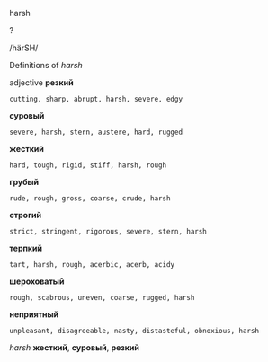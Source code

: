 harsh

?

/härSH/

Definitions of _harsh_

adjective
**резкий**

    cutting, sharp, abrupt, harsh, severe, edgy
**суровый**

    severe, harsh, stern, austere, hard, rugged
**жесткий**

    hard, tough, rigid, stiff, harsh, rough
**грубый**

    rude, rough, gross, coarse, crude, harsh
**строгий**

    strict, stringent, rigorous, severe, stern, harsh
**терпкий**

    tart, harsh, rough, acerbic, acerb, acidy
**шероховатый**

    rough, scabrous, uneven, coarse, rugged, harsh
**неприятный**

    unpleasant, disagreeable, nasty, distasteful, obnoxious, harsh

_harsh_
**жесткий**, **суровый**, **резкий**